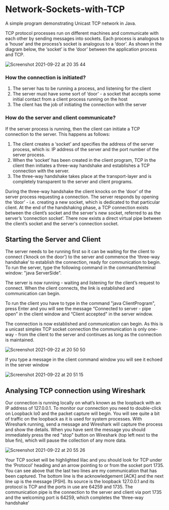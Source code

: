 # Network-Sockets-with-TCP

A simple program demonstrating Unicast TCP network in Java.

TCP protocol processes run on different machines and communicate with each other by sending messages into sockets. Each process is analogous to a ‘house’ and the process’s socket is analogous to a ‘door’. As shown in the diagram below, the ‘socket’ is the ‘door’ between the application process and TCP.

![Screenshot 2021-09-22 at 20 35 44](https://user-images.githubusercontent.com/58150120/134410093-a40314d8-9511-4800-b975-eae3c5c8372f.png)

### How the connection is initiated?

1. The server has to be running a process, and listening for the client
2. The server must have some sort of ‘door’ - a socket that accepts some initial contact from a client process running on the host
3. The client has the job of initiating the connection with the server

### How do the server and client communicate? 

If the server process is running, then the client can initiate a TCP connection to the server. This happens as follows:

1. The client creates a ‘socket’ and specifies the address of the server process, which is: IP address of the server and the port number of the server process.
2. When the ‘socket’ has been created in the client program, TCP in the client then initiates a three-way handshake and establishes a TCP connection with the server.
3. The three-way handshake takes place at the transport-layer and is completely transparent to the server and client programs.

During the three-way handshake the client knocks on the ‘door’ of the server process requesting a connection. The server responds by opening the ‘door’ - i.e. creating a new socket, which is dedicated to that particular client. At the end of the handshaking phase, a TCP connection exists between the client’s socket and the server's new socket, referred to as the server’s ‘connection socket’. There now exists a direct virtual pipe between the client’s socket and the server's connection socket.

## Starting the Server and Client

The server needs to be running first so it can be waiting for the client to connect (‘knock on the door’) to the server and commence the ‘three-way handshake’ to establish the connection, ready for communication to begin. To run the server, type the following command in the command/terminal window: "java ServerSide".

The server is now running - waiting and listening for the client’s request to connect. When the client connects, the link is established and communication can begin.

To run the client you have to type in the command "java ClientProgram", press Enter and you will see the message  “Connected to server - pipe open” in the client window and “Client accepted" in the server window.

The connection is now established and communication can begin. As this is a unicast simplex TCP socket connection the communication is only one-way - from the client to the server and continues as long as the connection is maintained.

![Screenshot 2021-09-22 at 20 50 50](https://user-images.githubusercontent.com/58150120/134412151-ceb63a20-24c9-4db0-867d-340e8b0d4acd.png)

If you type a message in the client command window you will see it echoed in the server window

![Screenshot 2021-09-22 at 20 51 15](https://user-images.githubusercontent.com/58150120/134412197-845e6423-6850-4b54-997b-58eff7749058.png)

## Analysing TCP connection using Wireshark 

Our connection is running locally on what’s known as the loopback with an IP address of 127.0.0.1. To monitor our connection you need to double-click on Loopback lo0 and the packet capture will begin. You will see quite a bit of traffic on the loopback as it is used for system processes.  With Wireshark running, send a message and Wireshark will capture the process and show the details. When you have sent the message you should immediately press the red "stop" button on Wireshark (top left next to the blue fin), which will pause the collection of any more data. 

![Screenshot 2021-09-22 at 20 55 26](https://user-images.githubusercontent.com/58150120/134413205-ca0771dd-b967-4458-9c50-8f5899c6b3c0.png)

Your TCP socket will be highlighted lilac and you should look for TCP under the ‘Protocol’ heading and an arrow pointing to or from the socket port 1735. You can see above that the last two lines are my communication that has been captured. The bottom line is the acknowledgement [ACK] and the next line up is the message [PSH]. Its source is the loopback 127.0.0.1 and its protocol is TCP and the ports in use are 64259 and 1735. The communication pipe is the connection to the server and client via port 1735 and the welcoming port is 64259, which completes the ‘three-way handshake’
